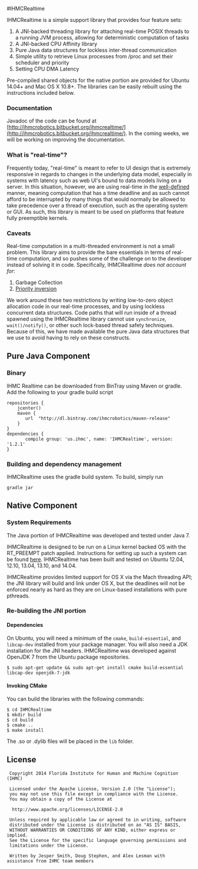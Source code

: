 #IHMCRealtime

IHMCRealtime is a simple support library that provides four feature sets:

1. A JNI-backed threading library for attaching real-time POSIX threads to a running JVM process, allowing for
deterministic computation of tasks
2. A JNI-backed CPU Affinity library
3. Pure Java data structures for lockless inter-thread communication
4. Simple utility to retrieve Linux processes from /proc and set their scheduler and priority
5. Setting CPU DMA Latency

Pre-compiled shared objects for the native portion are provided for Ubuntu 14.04+ and Mac OS X 10.8+.  The libraries
can be easily rebuilt using the instructions included below.

### Documentation
Javadoc of the code can be found at [http://ihmcrobotics.bitbucket.org/ihmcrealtime/](http://ihmcrobotics.bitbucket.org/ihmcrealtime/). In the coming weeks, we will be working on improving the documentation.


### What is "real-time"?
Frequently today, "real-time" is meant to refer to UI design that is extremely responsive in regards to changes in
the underlying data model, especially in systems with latency such as web UI's bound to data models living on a server.  In this situation, however, we are using real-time in the [well-defined](http://en.wikipedia.org/wiki/Real-time_computing) manner, meaning computation that has a time deadline
and as such cannot afford to be interrupted by many things that would normally be allowed to take precedence over a thread of execution, such as the operating system or GUI.  As such, this library is meant to be used on platforms that feature fully preemptible kernels.

### Caveats
Real-time computation in a multi-threaded environment is not a small problem.  This library aims to provide the bare essentials in terms of real-time computation, and so pushes some of the challenge on to the developer instead of solving it in code.  Specifically, IHMCRealtime *does not account for*:

1. Garbage Collection
2. [Priority inversion](http://en.wikipedia.org/wiki/Priority_inversion)

We work around these two restrictions by writing low-to-zero object allocation code in our real-time processes, and by using lockless concurrent data structures.  Code paths that will run inside of a thread spawned using the IHMCRealtime library cannot use `synchronize`, `wait()/notify()`, or other such lock-based thread safety techniques.  Because of this, we have made available the pure Java data structures that we use to avoid having to rely on these constructs.

## Pure Java Component

### Binary
IHMC Realtime can be downloaded from BinTray using Maven or gradle. Add the following to your gradle build script

```
repositories {
	jcenter()
	maven {
   	   url  "http://dl.bintray.com/ihmcrobotics/maven-release"
	}
}
dependencies {
       compile group: 'us.ihmc', name: 'IHMCRealtime', version: '1.2.1'
}
```

### Building and dependency management
IHMCRealtime uses the gradle build system. To build, simply run

```
gradle jar
```

## Native Component

### System Requirements
The Java portion of IHMCRealtime was developed and tested under Java 7.

IHMCRealtime is designed to be run on a Linux kernel backed OS with the RT_PREEMPT patch applied. Instructions for
setting up such a system can be found [here](https://rt.wiki.kernel.org/index.php/RT_PREEMPT_HOWTO).  IHMCRealtime has
been built and tested on Ubuntu 12.04, 12.10, 13.04, 13.10, and 14.04.

IHMCRealtime provides limited support for OS X via the Mach threading API; the JNI library will build and link under
OS X, but the deadlines will not be enforced nearly as hard as they are on Linux-based installations with pure pthreads.

### Re-building the JNI portion

#### Dependencies

On Ubuntu, you will need a minimum of the `cmake`, `build-essential`, and `libcap-dev` installed from your package manager.  You will also need a JDK installation for the JNI headers.  IHMCRealtime was developed against OpenJDK 7
from the Ubuntu package repositories.

    $ sudo apt-get update && sudo apt-get install cmake build-essential libcap-dev openjdk-7-jdk

#### Invoking CMake

You can build the libraries with the following commands:

    $ cd IHMCRealtime
    $ mkdir build
    $ cd build
    $ cmake ..
    $ make install

The .so or .dylib files will be placed in the `lib` folder.

## License
     Copyright 2014 Florida Institute for Human and Machine Cognition (IHMC)

     Licensed under the Apache License, Version 2.0 (the "License");
     you may not use this file except in compliance with the License.
     You may obtain a copy of the License at

      http://www.apache.org/licenses/LICENSE-2.0

     Unless required by applicable law or agreed to in writing, software
     distributed under the License is distributed on an "AS IS" BASIS,
     WITHOUT WARRANTIES OR CONDITIONS OF ANY KIND, either express or implied.
     See the License for the specific language governing permissions and
     limitations under the License.

     Written by Jesper Smith, Doug Stephen, and Alex Lesman with assistance from IHMC team members
